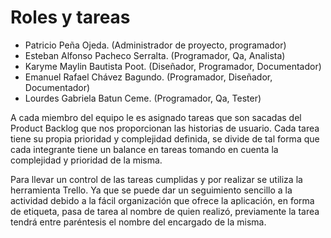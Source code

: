 # Roles y tareas
- Patricio Peña Ojeda. (Administrador de proyecto, programador)
- Esteban Alfonso Pacheco Serralta. (Programador, Qa, Analista)
- Karyme Maylin Bautista Poot. (Diseñador, Programador, Documentador)
- Emanuel Rafael Chávez Bagundo. (Programador, Diseñador, Documentador)
- Lourdes Gabriela Batun Ceme. (Programador, Qa, Tester)

A cada miembro del equipo le es asignado tareas que son sacadas del Product Backlog que nos proporcionan las historias de usuario. Cada tarea tiene su propia prioridad y complejidad definida, se divide de tal forma que cada integrante tiene un balance en tareas tomando en cuenta la complejidad y prioridad de la misma.

Para llevar un control de las tareas cumplidas y por realizar se utiliza la herramienta Trello. Ya que se puede dar un seguimiento sencillo a la actividad debido a la fácil organización que ofrece la aplicación, en forma de etiqueta, pasa de tarea al nombre de quien realizó, previamente la tarea tendrá entre paréntesis el nombre del encargado 
de la misma.
